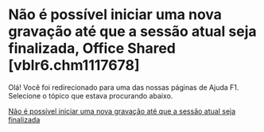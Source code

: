 
# Não é possível iniciar uma nova gravação até que a sessão atual seja finalizada, Office Shared [vblr6.chm1117678]

Olá! Você foi redirecionado para uma das nossas páginas de Ajuda F1. Selecione o tópico que estava procurando abaixo.

[Não é possível iniciar uma nova gravação até que a sessão atual seja finalizada](http://msdn.microsoft.com/library/d4337291-5941-0f9e-0702-2a8b2db983a2%28Office.15%29.aspx)

